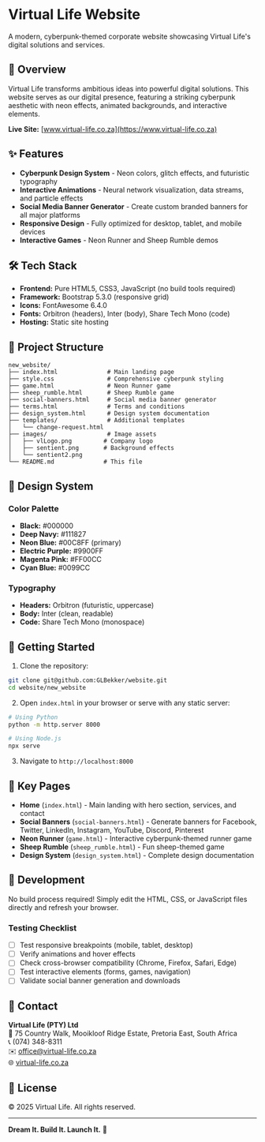# Virtual Life Website

A modern, cyberpunk-themed corporate website showcasing Virtual Life's digital solutions and services.

## 🚀 Overview

Virtual Life transforms ambitious ideas into powerful digital solutions. This website serves as our digital presence, featuring a striking cyberpunk aesthetic with neon effects, animated backgrounds, and interactive elements.

**Live Site:** [www.virtual-life.co.za](https://www.virtual-life.co.za)

## ✨ Features

- **Cyberpunk Design System** - Neon colors, glitch effects, and futuristic typography
- **Interactive Animations** - Neural network visualization, data streams, and particle effects
- **Social Media Banner Generator** - Create custom branded banners for all major platforms
- **Responsive Design** - Fully optimized for desktop, tablet, and mobile devices
- **Interactive Games** - Neon Runner and Sheep Rumble demos

## 🛠️ Tech Stack

- **Frontend:** Pure HTML5, CSS3, JavaScript (no build tools required)
- **Framework:** Bootstrap 5.3.0 (responsive grid)
- **Icons:** FontAwesome 6.4.0
- **Fonts:** Orbitron (headers), Inter (body), Share Tech Mono (code)
- **Hosting:** Static site hosting

## 📁 Project Structure

```
new_website/
├── index.html              # Main landing page
├── style.css               # Comprehensive cyberpunk styling
├── game.html               # Neon Runner game
├── sheep_rumble.html       # Sheep Rumble game
├── social-banners.html     # Social media banner generator
├── terms.html              # Terms and conditions
├── design_system.html      # Design system documentation
├── templates/              # Additional templates
│   └── change-request.html
├── images/                 # Image assets
│   ├── vlLogo.png         # Company logo
│   ├── sentient.png       # Background effects
│   └── sentient2.png
└── README.md              # This file
```

## 🎨 Design System

### Color Palette
- **Black:** #000000
- **Deep Navy:** #111827
- **Neon Blue:** #00C8FF (primary)
- **Electric Purple:** #9900FF
- **Magenta Pink:** #FF00CC
- **Cyan Blue:** #0099CC

### Typography
- **Headers:** Orbitron (futuristic, uppercase)
- **Body:** Inter (clean, readable)
- **Code:** Share Tech Mono (monospace)

## 🚦 Getting Started

1. Clone the repository:
```bash
git clone git@github.com:GLBekker/website.git
cd website/new_website
```

2. Open `index.html` in your browser or serve with any static server:
```bash
# Using Python
python -m http.server 8000

# Using Node.js
npx serve
```

3. Navigate to `http://localhost:8000`

## 📱 Key Pages

- **Home** (`index.html`) - Main landing with hero section, services, and contact
- **Social Banners** (`social-banners.html`) - Generate banners for Facebook, Twitter, LinkedIn, Instagram, YouTube, Discord, Pinterest
- **Neon Runner** (`game.html`) - Interactive cyberpunk-themed runner game
- **Sheep Rumble** (`sheep_rumble.html`) - Fun sheep-themed game
- **Design System** (`design_system.html`) - Complete design documentation

## 🔧 Development

No build process required! Simply edit the HTML, CSS, or JavaScript files directly and refresh your browser.

### Testing Checklist
- [ ] Test responsive breakpoints (mobile, tablet, desktop)
- [ ] Verify animations and hover effects
- [ ] Check cross-browser compatibility (Chrome, Firefox, Safari, Edge)
- [ ] Test interactive elements (forms, games, navigation)
- [ ] Validate social banner generation and downloads

## 📧 Contact

**Virtual Life (PTY) Ltd**  
📍 75 Country Walk, Mooikloof Ridge Estate, Pretoria East, South Africa  
📞 (074) 348-8311  
✉️ office@virtual-life.co.za  
🌐 [virtual-life.co.za](https://www.virtual-life.co.za)

## 📄 License

© 2025 Virtual Life. All rights reserved.

---

**Dream It. Build It. Launch It.** 🚀